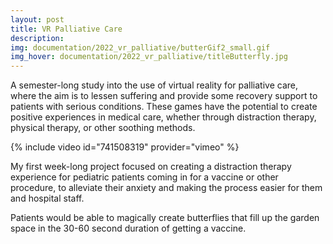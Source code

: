 ```yaml
---
layout: post
title: VR Palliative Care
description:
img: documentation/2022_vr_palliative/butterGif2_small.gif
img_hover: documentation/2022_vr_palliative/titleButterfly.jpg
---
```


A semester-long study into the use of virtual reality for palliative care, where the aim is to lessen suffering and provide some recovery support to patients with serious conditions. These games have the potential to create positive experiences in medical care, whether through distraction therapy, physical therapy, or other soothing methods.

{% include video id="741508319" provider="vimeo" %}

My first week-long project focused on creating a distraction therapy experience for pediatric patients coming in for a vaccine or other procedure, to alleviate their anxiety and making the process easier for them and hospital staff.

Patients would be able to magically create butterflies that fill up the garden space in the 30-60 second duration of getting a vaccine.

<div class="img_row">
	<img class="col half" src="{{ site.baseurl }}/documentation/2022_vr_palliative/butter1.jpeg" alt=""/>
	<img class="col half" src="{{ site.baseurl }}/documentation/2022_vr_palliative/butter2.png" alt=""/>
</div>


<div class="img_row">
	<img class="col half" src="{{ site.baseurl }}/documentation/2022_vr_palliative/butter3.png" alt=""/>
	<img class="col half" src="{{ site.baseurl }}/documentation/2022_vr_palliative/butter4.jpeg" alt=""/>
</div>